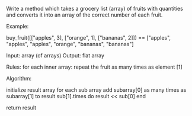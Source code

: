 Write a method which takes a grocery list (array) of fruits with
quantities and converts it into an array of the correct number of each
fruit.

Example:

buy_fruit([["apples", 3], ["orange", 1], ["bananas", 2]]) ==
  ["apples", "apples", "apples", "orange", "bananas", "bananas"]


Input: array (of arrays)
Output: flat array

Rules:
  for each inner array: repeat the fruit as many times as element [1]

Algorithm:

initialize result array
for each sub array
  add subarray[0] as many times as subarray[1] to result
  sub[1].times do
    result << sub[0]
  end

return result
